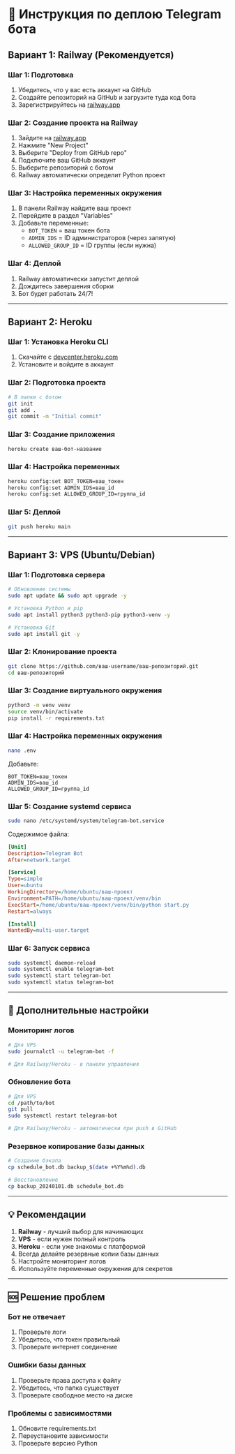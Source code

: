 # 🚀 Инструкция по деплою Telegram бота

## Вариант 1: Railway (Рекомендуется)

### Шаг 1: Подготовка
1. Убедитесь, что у вас есть аккаунт на GitHub
2. Создайте репозиторий на GitHub и загрузите туда код бота
3. Зарегистрируйтесь на [railway.app](https://railway.app)

### Шаг 2: Создание проекта на Railway
1. Зайдите на [railway.app](https://railway.app)
2. Нажмите "New Project"
3. Выберите "Deploy from GitHub repo"
4. Подключите ваш GitHub аккаунт
5. Выберите репозиторий с ботом
6. Railway автоматически определит Python проект

### Шаг 3: Настройка переменных окружения
1. В панели Railway найдите ваш проект
2. Перейдите в раздел "Variables"
3. Добавьте переменные:
   - `BOT_TOKEN` = ваш токен бота
   - `ADMIN_IDS` = ID администраторов (через запятую)
   - `ALLOWED_GROUP_ID` = ID группы (если нужна)

### Шаг 4: Деплой
1. Railway автоматически запустит деплой
2. Дождитесь завершения сборки
3. Бот будет работать 24/7!

---

## Вариант 2: Heroku

### Шаг 1: Установка Heroku CLI
1. Скачайте с [devcenter.heroku.com](https://devcenter.heroku.com/articles/heroku-cli)
2. Установите и войдите в аккаунт

### Шаг 2: Подготовка проекта
```bash
# В папке с ботом
git init
git add .
git commit -m "Initial commit"
```

### Шаг 3: Создание приложения
```bash
heroku create ваш-бот-название
```

### Шаг 4: Настройка переменных
```bash
heroku config:set BOT_TOKEN=ваш_токен
heroku config:set ADMIN_IDS=ваш_id
heroku config:set ALLOWED_GROUP_ID=группа_id
```

### Шаг 5: Деплой
```bash
git push heroku main
```

---

## Вариант 3: VPS (Ubuntu/Debian)

### Шаг 1: Подготовка сервера
```bash
# Обновление системы
sudo apt update && sudo apt upgrade -y

# Установка Python и pip
sudo apt install python3 python3-pip python3-venv -y

# Установка Git
sudo apt install git -y
```

### Шаг 2: Клонирование проекта
```bash
git clone https://github.com/ваш-username/ваш-репозиторий.git
cd ваш-репозиторий
```

### Шаг 3: Создание виртуального окружения
```bash
python3 -m venv venv
source venv/bin/activate
pip install -r requirements.txt
```

### Шаг 4: Настройка переменных окружения
```bash
nano .env
```
Добавьте:
```
BOT_TOKEN=ваш_токен
ADMIN_IDS=ваш_id
ALLOWED_GROUP_ID=группа_id
```

### Шаг 5: Создание systemd сервиса
```bash
sudo nano /etc/systemd/system/telegram-bot.service
```

Содержимое файла:
```ini
[Unit]
Description=Telegram Bot
After=network.target

[Service]
Type=simple
User=ubuntu
WorkingDirectory=/home/ubuntu/ваш-проект
Environment=PATH=/home/ubuntu/ваш-проект/venv/bin
ExecStart=/home/ubuntu/ваш-проект/venv/bin/python start.py
Restart=always

[Install]
WantedBy=multi-user.target
```

### Шаг 6: Запуск сервиса
```bash
sudo systemctl daemon-reload
sudo systemctl enable telegram-bot
sudo systemctl start telegram-bot
sudo systemctl status telegram-bot
```

---

## 🔧 Дополнительные настройки

### Мониторинг логов
```bash
# Для VPS
sudo journalctl -u telegram-bot -f

# Для Railway/Heroku - в панели управления
```

### Обновление бота
```bash
# Для VPS
cd /path/to/bot
git pull
sudo systemctl restart telegram-bot

# Для Railway/Heroku - автоматически при push в GitHub
```

### Резервное копирование базы данных
```bash
# Создание бэкапа
cp schedule_bot.db backup_$(date +%Y%m%d).db

# Восстановление
cp backup_20240101.db schedule_bot.db
```

---

## 💡 Рекомендации

1. **Railway** - лучший выбор для начинающих
2. **VPS** - если нужен полный контроль
3. **Heroku** - если уже знакомы с платформой
4. Всегда делайте резервные копии базы данных
5. Настройте мониторинг логов
6. Используйте переменные окружения для секретов

---

## 🆘 Решение проблем

### Бот не отвечает
1. Проверьте логи
2. Убедитесь, что токен правильный
3. Проверьте интернет соединение

### Ошибки базы данных
1. Проверьте права доступа к файлу
2. Убедитесь, что папка существует
3. Проверьте свободное место на диске

### Проблемы с зависимостями
1. Обновите requirements.txt
2. Переустановите зависимости
3. Проверьте версию Python
